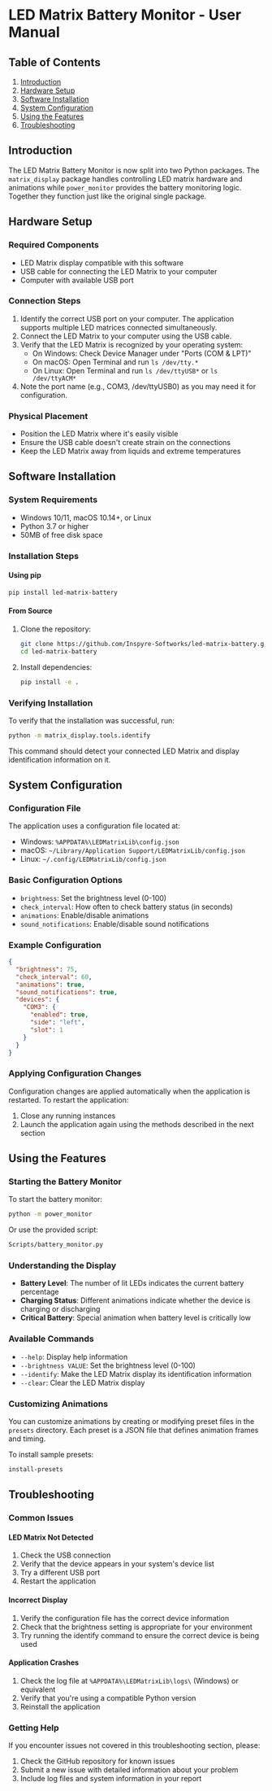 # LED Matrix Battery Monitor - User Manual

## Table of Contents
1. [Introduction](#introduction)
2. [Hardware Setup](#hardware-setup)
3. [Software Installation](#software-installation)
4. [System Configuration](#system-configuration)
5. [Using the Features](#using-the-features)
6. [Troubleshooting](#troubleshooting)

## Introduction

The LED Matrix Battery Monitor is now split into two Python packages.  The
`matrix_display` package handles controlling LED matrix hardware and animations
while `power_monitor` provides the battery monitoring logic.  Together they
function just like the original single package.

## Hardware Setup

### Required Components
- LED Matrix display compatible with this software
- USB cable for connecting the LED Matrix to your computer
- Computer with available USB port

### Connection Steps
1. Identify the correct USB port on your computer. The application supports multiple LED matrices connected simultaneously.
2. Connect the LED Matrix to your computer using the USB cable.
3. Verify that the LED Matrix is recognized by your operating system:
   - On Windows: Check Device Manager under "Ports (COM & LPT)"
   - On macOS: Open Terminal and run `ls /dev/tty.*`
   - On Linux: Open Terminal and run `ls /dev/ttyUSB*` or `ls /dev/ttyACM*`
4. Note the port name (e.g., COM3, /dev/ttyUSB0) as you may need it for configuration.

### Physical Placement
- Position the LED Matrix where it's easily visible
- Ensure the USB cable doesn't create strain on the connections
- Keep the LED Matrix away from liquids and extreme temperatures

## Software Installation

### System Requirements
- Windows 10/11, macOS 10.14+, or Linux
- Python 3.7 or higher
- 50MB of free disk space

### Installation Steps

#### Using pip
```bash
pip install led-matrix-battery
```

#### From Source
1. Clone the repository:
   ```bash
   git clone https://github.com/Inspyre-Softworks/led-matrix-battery.git
   cd led-matrix-battery
   ```

2. Install dependencies:
   ```bash
   pip install -e .
   ```

### Verifying Installation
To verify that the installation was successful, run:
```bash
python -m matrix_display.tools.identify
```

This command should detect your connected LED Matrix and display identification information on it.

## System Configuration

### Configuration File
The application uses a configuration file located at:
- Windows: `%APPDATA%\LEDMatrixLib\config.json`
- macOS: `~/Library/Application Support/LEDMatrixLib/config.json`
- Linux: `~/.config/LEDMatrixLib/config.json`

### Basic Configuration Options
- `brightness`: Set the brightness level (0-100)
- `check_interval`: How often to check battery status (in seconds)
- `animations`: Enable/disable animations
- `sound_notifications`: Enable/disable sound notifications

### Example Configuration
```json
{
  "brightness": 75,
  "check_interval": 60,
  "animations": true,
  "sound_notifications": true,
  "devices": {
    "COM3": {
      "enabled": true,
      "side": "left",
      "slot": 1
    }
  }
}
```

### Applying Configuration Changes
Configuration changes are applied automatically when the application is restarted. To restart the application:
1. Close any running instances
2. Launch the application again using the methods described in the next section

## Using the Features

### Starting the Battery Monitor
To start the battery monitor:
```bash
python -m power_monitor
```

Or use the provided script:
```bash
Scripts/battery_monitor.py
```

### Understanding the Display
- **Battery Level**: The number of lit LEDs indicates the current battery percentage
- **Charging Status**: Different animations indicate whether the device is charging or discharging
- **Critical Battery**: Special animation when battery level is critically low

### Available Commands
- `--help`: Display help information
- `--brightness VALUE`: Set the brightness level (0-100)
- `--identify`: Make the LED Matrix display its identification information
- `--clear`: Clear the LED Matrix display

### Customizing Animations
You can customize animations by creating or modifying preset files in the `presets` directory. Each preset is a JSON file that defines animation frames and timing.

To install sample presets:
```bash
install-presets
```

## Troubleshooting

### Common Issues

#### LED Matrix Not Detected
1. Check the USB connection
2. Verify that the device appears in your system's device list
3. Try a different USB port
4. Restart the application

#### Incorrect Display
1. Verify the configuration file has the correct device information
2. Check that the brightness setting is appropriate for your environment
3. Try running the identify command to ensure the correct device is being used

#### Application Crashes
1. Check the log file at `%APPDATA%\LEDMatrixLib\logs\` (Windows) or equivalent
2. Verify that you're using a compatible Python version
3. Reinstall the application

### Getting Help
If you encounter issues not covered in this troubleshooting section, please:
1. Check the GitHub repository for known issues
2. Submit a new issue with detailed information about your problem
3. Include log files and system information in your report
